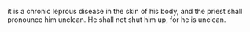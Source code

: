 it is a chronic leprous disease in the skin of his body, and the priest shall pronounce him unclean. He shall not shut him up, for he is unclean.
